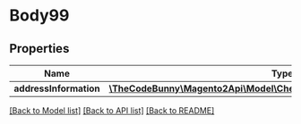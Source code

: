 # Body99

## Properties
Name | Type | Description | Notes
------------ | ------------- | ------------- | -------------
**addressInformation** | [**\TheCodeBunny\Magento2Api\Model\CheckoutDataTotalsInformationInterface**](CheckoutDataTotalsInformationInterface.md) |  | 

[[Back to Model list]](../README.md#documentation-for-models) [[Back to API list]](../README.md#documentation-for-api-endpoints) [[Back to README]](../README.md)



